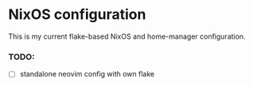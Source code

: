 # NixOS configuration
This is my current flake-based NixOS and home-manager configuration.
### TODO:
- [ ] standalone neovim config with own flake
